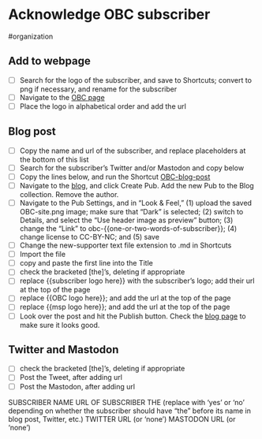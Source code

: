 # Acknowledge OBC subscriber

#organization

## Add to webpage

- [ ] Search for the logo of the subscriber, and save to Shortcuts; convert to png if necessary, and rename for the subscriber
- [ ] Navigate to the [OBC page](https://www.mediastudies.press/dash/pages/obc-supporters)
- [ ] Place the logo in alphabetical order and add the url

## Blog post

- [ ] Copy the name and url of the subscriber, and replace placeholders at the bottom of this list 
- [ ] Search for the subscriber’s Twitter and/or Mastodon and copy below
- [ ] Copy the lines below, and run the Shortcut [OBC-blog-post](shortcuts://run-shortcut?name=OBC-blog-post)
- [ ] Navigate to the [blog](https://www.mediastudies.press/blog), and click Create Pub. Add the new Pub to the Blog collection. Remove the author. 
- [ ] Navigate to the Pub Settings, and in “Look & Feel,” (1) upload the saved OBC-site.png image; make sure that “Dark” is selected; (2) switch to Details, and select the “Use header image as preview” button; (3) change the “Link” to obc-{{one-or-two-words-of-subscriber}}; (4) change license to CC-BY-NC; and (5) save
- [ ] Change the new-supporter text file extension to .md in Shortcuts
- [ ] Import the file
- [ ] copy and paste the first line into the Title
- [ ] check the bracketed [the]’s, deleting if appropriate 
- [ ] replace {{subscriber logo here}} with the subscriber’s logo; add their url at the top of the page
- [ ] replace {{OBC logo here}}; and add the url at the top of the page
- [ ] replace {{msp logo here}}; and add the url at the top of the page
- [ ] Look over the post and hit the Publish button. Check the [blog page](https://www.mediastudies.press/blog) to make sure it looks good. 

## Twitter and Mastodon

- [ ] check the bracketed [the]’s, deleting if appropriate 
- [ ] Post the Tweet, after adding url
- [ ] Post the Mastodon, after adding url

SUBSCRIBER NAME
URL OF SUBSCRIBER
THE (replace with ‘yes’ or ‘no’ depending on whether the subscriber should have “the” before its name in blog post, Twitter, etc.)
TWITTER URL (or ‘none’)
MASTODON URL (or ‘none’)
